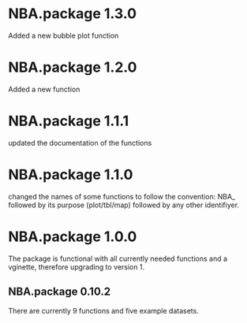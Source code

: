 # NBA.package 1.3.0
Added a new bubble plot function

# NBA.package 1.2.0
Added a new function

# NBA.package 1.1.1
updated the documentation of the functions

# NBA.package 1.1.0
changed the names of some functions to follow the convention: NBA_ followed by its purpose (plot/tbl/map) followed by any other identifiyer.

# NBA.package 1.0.0

The package is functional with all currently needed functions and a vginette, therefore upgrading to version 1. 

## NBA.package 0.10.2

There are currently 9 functions and five example datasets.
